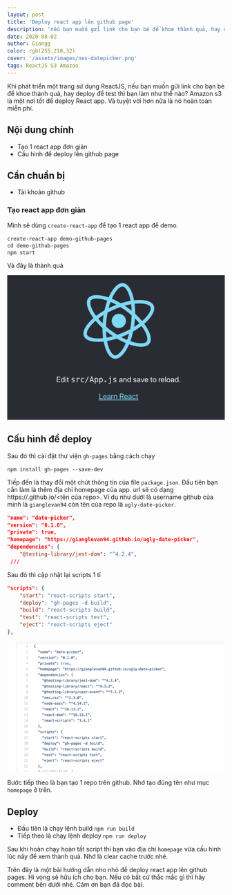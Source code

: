 ```yaml
---
layout: post
title: 'Deploy react app lên github page'
description: 'nếu bạn muốn gửi link cho bạn bè để khoe thành quả, hay deploy để test thì bạn làm như thế nào? github page là một nơi tốt để deploy React app'
date: 2020-08-02
author: Giangg
color: rgb(255,210,32)
cover: '/assets/images/nes-datepicker.png'
tags: ReactJS S3 Amazon
---
```


Khi phát triển một trang sử dụng ReactJS, nếu bạn muốn gửi link cho bạn bè để khoe thành quả, hay deploy để test thì bạn làm như thế nào? Amazon s3 là một nơi tốt để deploy React app. Và tuyệt vời hơn nữa là nó hoàn toàn miễn phí.

## Nội dung chính
- Tạo 1 react app đơn giản
- Cấu hình để deploy lên github page

## Cần chuẩn bị
- Tài khoản github

### Tạo react app đơn giản
Mình sẽ dùng `create-react-app` để tạo 1 react app để demo. 
```
create-react-app demo-github-pages
cd demo-github-pages
npm start
```
Và đây là thành quả

![react app](/assets/images/react-app.png)

## Cấu hình để deploy

Sau đó thì cài đặt thư viện `gh-pages` bằng cách chạy
```
npm install gh-pages --save-dev
```

Tiếp đến là thay đổi một chút thông tin của file `package.json`. Đầu tiên bạn cần làm là thêm địa chỉ homepage của app. url sẽ có dạng https://<username github>.github.io/<tên của repo>. Ví dụ như dưới là username github của mình là `gianglevan94` còn tên của repo là `ugly-date-picker`.

```json
"name": "date-picker",
"version": "0.1.0",
"private": true,
"homepage": "https://gianglevan94.github.io/ugly-date-picker",
"dependencies": {
    "@testing-library/jest-dom": "^4.2.4",
 ///   
```

Sau đó thì cập nhật lại scripts 1 tí

```json
"scripts": {
    "start": "react-scripts start",
    "deploy": "gh-pages -d build",
    "build": "react-scripts build",
    "test": "react-scripts test",
    "eject": "react-scripts eject"
},
```
![package json](/assets/images/gh-page-package-json.png)

Bước tiếp theo là bạn tạo 1 repo trên github. Nhớ tạo đúng tên như mục `homepage` ở trên. 

## Deploy
- Đầu tiên là chạy lệnh build `npm run build`
- Tiếp theo là chạy lệnh deploy `npm run deploy`

Sau khi hoàn chạy hoàn tất script thì bạn vào địa chỉ `homepage` vừa cấu hình lúc nãy để xem thành quả. Nhớ là clear cache trước nhé.

Trên đây là một bài hướng dẫn nho nhỏ để deploy react app lên github pages. Hi vọng sẽ hữu ích cho bạn. Nếu có bất cứ thắc mắc gì thì hãy comment bên dưới nhé. Cảm ơn bạn đã đọc bài.




